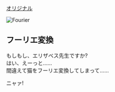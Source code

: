 [オリジナル](http://xkcd.com/26/)

![Fourier](http://imgs.xkcd.com/comics/fourier.jpg)

## フーリエ変換

もしもし、エリザベス先生ですか?  
はい、えーっと……  
間違えて猫をフーリエ変換してしまって……

ニャァ!
